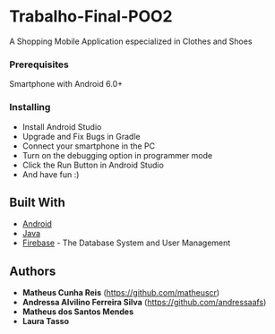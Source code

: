 # Trabalho-Final-POO2

A Shopping Mobile Application especialized in Clothes and Shoes

### Prerequisites

Smartphone with Android 6.0+

### Installing

* Install Android Studio
* Upgrade and Fix Bugs in Gradle
* Connect your smartphone in the PC 
* Turn on the debugging option in programmer mode
* Click the Run Button in Android Studio
* And have fun :)

## Built With

* [Android](https://developer.android.com/)
* [Java](https://www.java.com/)
* [Firebase](https://firebase.google.com/) - The Database System and User Management

## Authors

* **Matheus Cunha Reis** (https://github.com/matheuscr)
* **Andressa Alvilino Ferreira Silva** (https://github.com/andressaafs)
* **Matheus dos Santos Mendes**
* **Laura Tasso**


